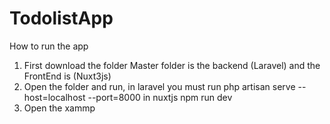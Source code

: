 # TodolistApp
How to run the app
1. First download  the folder Master folder is the backend (Laravel) and the FrontEnd is (Nuxt3js)
2. Open the folder and run, in laravel you must run php artisan serve --host=localhost --port=8000 in nuxtjs npm run dev
3. Open the xammp

